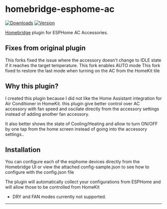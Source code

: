 # homebridge-esphome-ac

[![Downloads](https://img.shields.io/npm/dt/homebridge-esphome-ac.svg?color=critical)](https://www.npmjs.com/package/homebridge-esphome-ac)
[![Version](https://img.shields.io/npm/v/homebridge-esphome-ac)](https://www.npmjs.com/package/homebridge-esphome-ac)

[Homebridge](https://homebridge.io) plugin for ESPHome AC Accessories.

## Fixes from original plugin

This forks fixed the issue where the accessory doesn't change to IDLE state if it reaches the target temperature.
This fork enables AUTO mode
This fork fixed to restore the last mode when turning on the AC from the HomeKit tile

## Why this plugin?

I created this plugin because I did not like the Home Assistant integration for Air Conditioner in HomeKit. this plugin give better control over AC accessory with fan speed and oscilate directly from the accessory settings instead of adding another fan accessory.

It also better shows the state of Cooling/Heating and allow to turn ON/OFF by one tap from the home screen instead of going into the accessory settings..

## Installation

You can configure each of the esphome devices directly from the Homebridge UI or view the attached config-sample.json to see how to configure with the config.json file

The plugin will automatically collect your configurations from ESPHome and will allow those to be controlled from HomeKit

* DRY and FAN modes currently not supported.


-------------------------------------------

